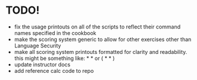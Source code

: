 TODO!
=====

* fix the usage printouts on all of the scripts to reflect their command names specified in the cookbook
* make the scoring system generic to allow for other exercises other than Language Security
* make all scoring system printouts formatted for clarity and readability. this might be something like: * * or ( * * )
* update instructor docs
* add reference calc code to repo
